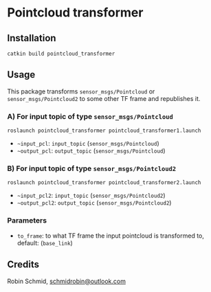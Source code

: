 # Pointcloud transformer

## Installation

``
catkin build pointcloud_transformer
``

## Usage
This package transforms `sensor_msgs/Pointcloud` or `sensor_msgs/Pointcloud2` to some other 
TF frame and republishes it.

### A) For input topic of type `sensor_msgs/Pointcloud`
``
roslaunch pointcloud_transformer pointcloud_transformer1.launch
``
* `~input_pcl`: `input_topic` (`sensor_msgs/Pointcloud`)
* `~output_pcl`: `output_topic` (`sensor_msgs/Pointcloud`) 

### B) For input topic of type `sensor_msgs/Pointcloud2`
``
roslaunch pointcloud_transformer pointcloud_transformer2.launch
``
* `~input_pcl2`: `input_topic` (`sensor_msgs/Pointcloud2`)
* `~output_pcl2`: `output_topic` (`sensor_msgs/Pointcloud2`) 

### Parameters
* `to_frame`: to what TF frame the input pointcloud is transformed to, default: (`base_link`)


## Credits
Robin Schmid, schmidrobin@outlook.com
